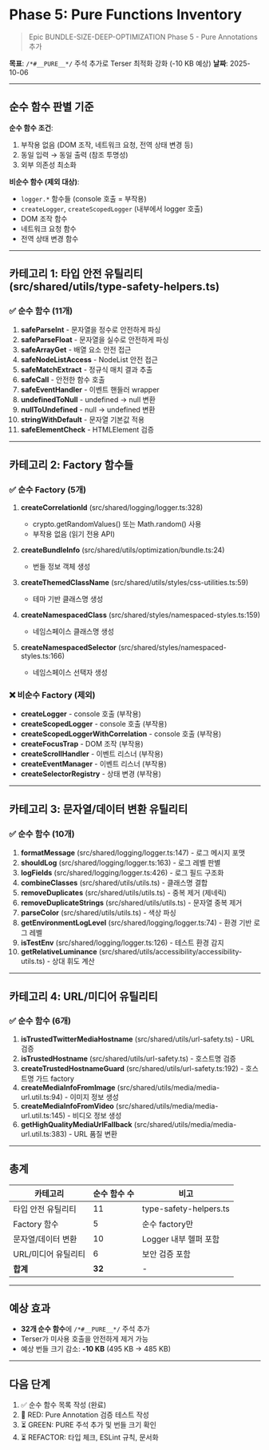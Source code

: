 # Phase 5: Pure Functions Inventory

> Epic BUNDLE-SIZE-DEEP-OPTIMIZATION Phase 5 - Pure Annotations 추가

**목표**: `/*#__PURE__*/` 주석 추가로 Terser 최적화 강화 (-10 KB 예상) **날짜**:
2025-10-06

---

## 순수 함수 판별 기준

**순수 함수 조건**:

1. 부작용 없음 (DOM 조작, 네트워크 요청, 전역 상태 변경 등)
2. 동일 입력 → 동일 출력 (참조 투명성)
3. 외부 의존성 최소화

**비순수 함수 (제외 대상)**:

- `logger.*` 함수들 (console 호출 = 부작용)
- `createLogger`, `createScopedLogger` (내부에서 logger 호출)
- DOM 조작 함수
- 네트워크 요청 함수
- 전역 상태 변경 함수

---

## 카테고리 1: 타입 안전 유틸리티 (src/shared/utils/type-safety-helpers.ts)

### ✅ 순수 함수 (11개)

1. **safeParseInt** - 문자열을 정수로 안전하게 파싱
2. **safeParseFloat** - 문자열을 실수로 안전하게 파싱
3. **safeArrayGet** - 배열 요소 안전 접근
4. **safeNodeListAccess** - NodeList 안전 접근
5. **safeMatchExtract** - 정규식 매치 결과 추출
6. **safeCall** - 안전한 함수 호출
7. **safeEventHandler** - 이벤트 핸들러 wrapper
8. **undefinedToNull** - undefined → null 변환
9. **nullToUndefined** - null → undefined 변환
10. **stringWithDefault** - 문자열 기본값 적용
11. **safeElementCheck** - HTMLElement 검증

---

## 카테고리 2: Factory 함수들

### ✅ 순수 Factory (5개)

1. **createCorrelationId** (src/shared/logging/logger.ts:328)
   - crypto.getRandomValues() 또는 Math.random() 사용
   - 부작용 없음 (읽기 전용 API)

2. **createBundleInfo** (src/shared/utils/optimization/bundle.ts:24)
   - 번들 정보 객체 생성

3. **createThemedClassName** (src/shared/utils/styles/css-utilities.ts:59)
   - 테마 기반 클래스명 생성

4. **createNamespacedClass** (src/shared/styles/namespaced-styles.ts:159)
   - 네임스페이스 클래스명 생성

5. **createNamespacedSelector** (src/shared/styles/namespaced-styles.ts:166)
   - 네임스페이스 선택자 생성

### ❌ 비순수 Factory (제외)

- **createLogger** - console 호출 (부작용)
- **createScopedLogger** - console 호출 (부작용)
- **createScopedLoggerWithCorrelation** - console 호출 (부작용)
- **createFocusTrap** - DOM 조작 (부작용)
- **createScrollHandler** - 이벤트 리스너 (부작용)
- **createEventManager** - 이벤트 리스너 (부작용)
- **createSelectorRegistry** - 상태 변경 (부작용)

---

## 카테고리 3: 문자열/데이터 변환 유틸리티

### ✅ 순수 함수 (10개)

1. **formatMessage** (src/shared/logging/logger.ts:147) - 로그 메시지 포맷
2. **shouldLog** (src/shared/logging/logger.ts:163) - 로그 레벨 판별
3. **logFields** (src/shared/logging/logger.ts:426) - 로그 필드 구조화
4. **combineClasses** (src/shared/utils/utils.ts) - 클래스명 결합
5. **removeDuplicates** (src/shared/utils/utils.ts) - 중복 제거 (제네릭)
6. **removeDuplicateStrings** (src/shared/utils/utils.ts) - 문자열 중복 제거
7. **parseColor** (src/shared/utils/utils.ts) - 색상 파싱
8. **getEnvironmentLogLevel** (src/shared/logging/logger.ts:74) - 환경 기반 로그
   레벨
9. **isTestEnv** (src/shared/logging/logger.ts:126) - 테스트 환경 감지
10. **getRelativeLuminance**
    (src/shared/utils/accessibility/accessibility-utils.ts) - 상대 휘도 계산

---

## 카테고리 4: URL/미디어 유틸리티

### ✅ 순수 함수 (6개)

1. **isTrustedTwitterMediaHostname** (src/shared/utils/url-safety.ts) - URL 검증
2. **isTrustedHostname** (src/shared/utils/url-safety.ts) - 호스트명 검증
3. **createTrustedHostnameGuard** (src/shared/utils/url-safety.ts:192) -
   호스트명 가드 factory
4. **createMediaInfoFromImage** (src/shared/utils/media/media-url.util.ts:94) -
   이미지 정보 생성
5. **createMediaInfoFromVideo** (src/shared/utils/media/media-url.util.ts:145) -
   비디오 정보 생성
6. **getHighQualityMediaUrlFallback**
   (src/shared/utils/media/media-url.util.ts:383) - URL 품질 변환

---

## 총계

| 카테고리            | 순수 함수 수 | 비고                   |
| ------------------- | ------------ | ---------------------- |
| 타입 안전 유틸리티  | 11           | type-safety-helpers.ts |
| Factory 함수        | 5            | 순수 factory만         |
| 문자열/데이터 변환  | 10           | Logger 내부 헬퍼 포함  |
| URL/미디어 유틸리티 | 6            | 보안 검증 포함         |
| **합계**            | **32**       | -                      |

---

## 예상 효과

- **32개 순수 함수**에 `/*#__PURE__*/` 주석 추가
- Terser가 미사용 호출을 안전하게 제거 가능
- 예상 번들 크기 감소: **-10 KB** (495 KB → 485 KB)

---

## 다음 단계

1. ✅ 순수 함수 목록 작성 (완료)
2. 🔄 RED: Pure Annotation 검증 테스트 작성
3. ⏳ GREEN: PURE 주석 추가 및 번들 크기 확인
4. ⏳ REFACTOR: 타입 체크, ESLint 규칙, 문서화

